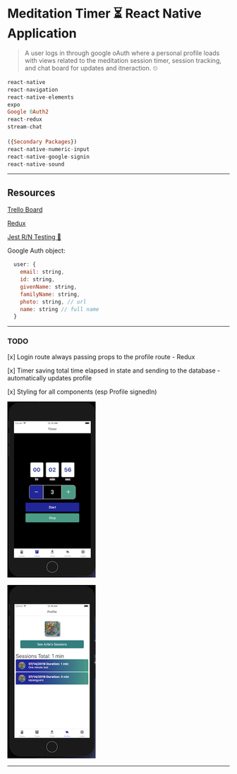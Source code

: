 # Meditation Timer ⏳ React Native Application

> A user logs in through google oAuth where a personal profile loads with views related to the meditation session timer, session tracking, and chat board for updates and itneraction. ⏲

```haskell
react-native
react-navigation
react-native-elements
expo
Google 0Auth2
react-redux
stream-chat

({Secondary Packages})
react-native-numeric-input
react-native-google-signin
react-native-sound

```

---

## Resources

[Trello Board](https://trello.com/b/mEUYefim/med-timer-native-app)

[Redux](https://redux.js.org/basics/usage-with-react)

[Jest R/N Testing 🤹‍](https://jestjs.io/docs/en/tutorial-react-native)

Google Auth object:

```js
  user: {
    email: string,
    id: string,
    givenName: string,
    familyName: string,
    photo: string, // url
    name: string // full name
  }
```

---

### TODO

[x] Login route always passing props to the profile route - Redux

[x] Timer saving total time elapsed in state and sending to the database - automatically updates profile

[x] Styling for all components (esp Profile signedIn)

![Basic Timer Dev Layout](./assets/images/wireframBasic.png 'Basic Timer Dev Layout')

![Basic Session Dev Layout](./assets/images/wireframeSessions.png 'Basic Sessions Dev Layout')

---
